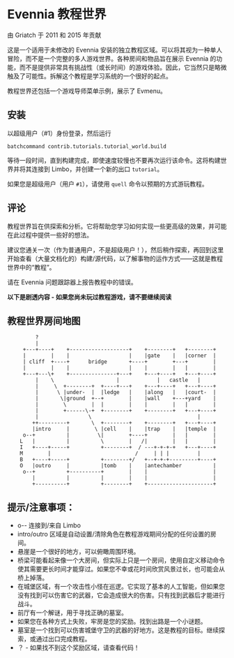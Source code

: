 # Evennia 教程世界

由 Griatch 于 2011 和 2015 年贡献

这是一个适用于未修改的 Evennia 安装的独立教程区域。可以将其视为一种单人冒险，而不是一个完整的多人游戏世界。各种房间和物品旨在展示 Evennia 的功能，而不是提供非常具有挑战性（或长时间）的游戏体验。因此，它当然只是略微触及了可能性。拆解这个教程是学习系统的一个很好的起点。

教程世界还包括一个游戏导师菜单示例，展示了 Evmenu。

## 安装

以超级用户（#1）身份登录，然后运行

```
batchcommand contrib.tutorials.tutorial_world.build
```

等待一段时间，直到构建完成，即使速度较慢也不要再次运行该命令。这将构建世界并将其连接到 Limbo，并创建一个新的出口 `tutorial`。

如果您是超级用户（用户 `#1`），请使用 `quell` 命令以预期的方式游玩教程。

## 评论

教程世界旨在供探索和分析。它将帮助您学习如何实现一些更高级的效果，并可能在此过程中提供一些好的想法。

建议您通关一次（作为普通用户，不是超级用户！），然后稍作探索，再回到这里开始查看（大量文档化的）构建/源代码，以了解事物的运作方式——这就是教程世界中的“教程”。

请在 Evennia 问题跟踪器上报告教程中的错误。

**以下是剧透内容 - 如果您尚未玩过教程游戏，请不要继续阅读**

## 教程世界房间地图

```
         ?
         |
     +---+----+    +-------------------+    +--------+   +--------+
     |        |    |                   |    |gate    |   |corner  |
     | cliff  +----+      bridge       +----+        +---+        |
     |        |    |                   |    |        |   |        |
     +---+---\+    +---------------+---+    +---+----+   +---+----+
         |    \                    |            |   castle   |
         |     \  +--------+  +----+---+    +---+----+   +---+----+
         |      \ |under-  |  |ledge   |    |along   |   |court-  |
         |       \|ground  +--+        |    |wall    +---+yard    |
         |        \        |  |        |    |        |   |        |
         |        +------\-+  +--------+    +--------+   +---+----+
         |                \                                  |
        ++---------+       \  +--------+    +--------+   +---+----+
        |intro     |        \ |cell    |    |trap    |   |temple  |
     o--+          |         \|        +----+        |   |        |
    L   |          |          \        |   /|        |   |        |
    I   +----+-----+          +--------+  / ---+-+-+-+   +---+----+
    M        |                           /     | | |         |
    B   +----+-----+          +--------+/   +--+-+-+---------+----+
    O   |outro     |          |tomb    |    |antechamber          |
     o--+          +----------+        |    |                     |
        |          |          |        |    |                     |
        +----------+          +--------+    +---------------------+
```

## 提示/注意事项：

- o-- 连接到/来自 Limbo
- intro/outro 区域是自动设置/清除角色在教程游戏期间分配的任何设置的房间。
- 悬崖是一个很好的地方，可以俯瞰周围环境。
- 桥梁可能看起来像一个大房间，但实际上只是一个房间，使用自定义移动命令使其需要更长时间才能穿过。如果您不幸或花时间欣赏风景过长，也可能会从桥上掉落。
- 在城堡区域，有一个攻击性小怪在巡逻。它实现了基本的人工智能，但如果您没有找到可以伤害它的武器，它会造成很大的伤害。只有找到武器后才能进行战斗。
- 前厅有一个解谜，用于寻找正确的墓室。
- 如果您在各种方式上失败，牢房是您的奖励。找到出路是一个小谜题。
- 墓室是一个找到可以伤害城堡守卫的武器的好地方。这是教程的目标。继续探索，或通过出口完成教程。
- ？ - 如果找不到这个奖励区域，请查看代码！
